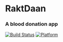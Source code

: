 # RaktDaan
### A blood donation app

[![Build Status](https://travis-ci.org/sanjaypra555/RaktDaan.svg?branch=master)](https://travis-ci.org/sanjaypra555/RaktDaan) [![Platform](https://img.shields.io/badge/platform-android-green.svg)](http://developer.android.com/index.html)
